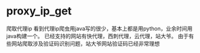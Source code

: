 # proxy_ip_get
爬取代理ip
看到代理ip爬虫用java写的很少，基本上都是用python，业余时间用java构建一个。
已经支持的网站有快代理，西刺代理，云代理，站大爷。
由于有些网站爬取涉及验证码识别问题，站大爷网站验证码已经非常理想
